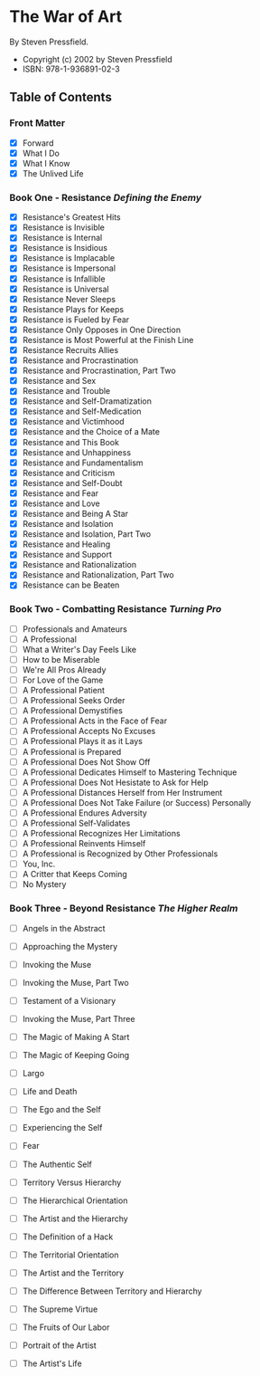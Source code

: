 # The War of Art

By Steven Pressfield.

- Copyright (c) 2002 by Steven Pressfield
- ISBN: 978-1-936891-02-3

## Table of Contents

### Front Matter

* [X] Forward
* [X] What I Do
* [X] What I Know
* [X] The Unlived Life

### Book One - Resistance _Defining the Enemy_

* [X] Resistance's Greatest Hits
* [X] Resistance is Invisible
* [X] Resistance is Internal
* [X] Resistance is Insidious
* [X] Resistance is Implacable
* [X] Resistance is Impersonal
* [X] Resistance is Infallible
* [X] Resistance is Universal
* [X] Resistance Never Sleeps
* [X] Resistance Plays for Keeps
* [X] Resistance is Fueled by Fear
* [X] Resistance Only Opposes in One Direction
* [X] Resistance is Most Powerful at the Finish Line
* [X] Resistance Recruits Allies
* [X] Resistance and Procrastination
* [X] Resistance and Procrastination, Part Two
* [X] Resistance and Sex
* [X] Resistance and Trouble
* [X] Resistance and Self-Dramatization
* [X] Resistance and Self-Medication
* [X] Resistance and Victimhood
* [X] Resistance and the Choice of a Mate
* [X] Resistance and This Book
* [X] Resistance and Unhappiness
* [X] Resistance and Fundamentalism
* [X] Resistance and Criticism
* [X] Resistance and Self-Doubt
* [X] Resistance and Fear
* [X] Resistance and Love
* [X] Resistance and Being A Star
* [X] Resistance and Isolation
* [X] Resistance and Isolation, Part Two
* [X] Resistance and Healing
* [X] Resistance and Support
* [X] Resistance and Rationalization
* [X] Resistance and Rationalization, Part Two
* [X] Resistance can be Beaten

### Book Two - Combatting Resistance _Turning Pro_

* [ ] Professionals and Amateurs
* [ ] A Professional
* [ ] What a Writer's Day Feels Like
* [ ] How to be Miserable
* [ ] We're All Pros Already
* [ ] For Love of the Game
* [ ] A Professional Patient
* [ ] A Professional Seeks Order
* [ ] A Professional Demystifies
* [ ] A Professional Acts in the Face of Fear
* [ ] A Professional Accepts No Excuses
* [ ] A Professional Plays it as it Lays
* [ ] A Professional is Prepared
* [ ] A Professional Does Not Show Off
* [ ] A Professional Dedicates Himself to Mastering Technique
* [ ] A Professional Does Not Hesistate to Ask for Help
* [ ] A Professional Distances Herself from Her Instrument
* [ ] A Professional Does Not Take Failure (or Success) Personally
* [ ] A Professional Endures Adversity
* [ ] A Professional Self-Validates
* [ ] A Professional Recognizes Her Limitations
* [ ] A Professional Reinvents Himself
* [ ] A Professional is Recognized by Other Professionals
* [ ] You, Inc.
* [ ] A Critter that Keeps Coming
* [ ] No Mystery

### Book Three - Beyond Resistance _The Higher Realm_

* [ ] Angels in the Abstract
* [ ] Approaching the Mystery
* [ ] Invoking the Muse
* [ ] Invoking the Muse, Part Two
* [ ] Testament of a Visionary
* [ ] Invoking the Muse, Part Three
* [ ] The Magic of Making A Start
* [ ] The Magic of Keeping Going
* [ ] Largo
* [ ] Life and Death
* [ ] The Ego and the Self
* [ ] Experiencing the Self
* [ ] Fear
* [ ] The Authentic Self
* [ ] Territory Versus Hierarchy
* [ ] The Hierarchical Orientation
* [ ] The Artist and the Hierarchy
* [ ] The Definition of a Hack
* [ ] The Territorial Orientation
* [ ] The Artist and the Territory
* [ ] The Difference Between Territory and Hierarchy
* [ ] The Supreme Virtue
* [ ] The Fruits of Our Labor
* [ ] Portrait of the Artist
* [ ] The Artist's Life

